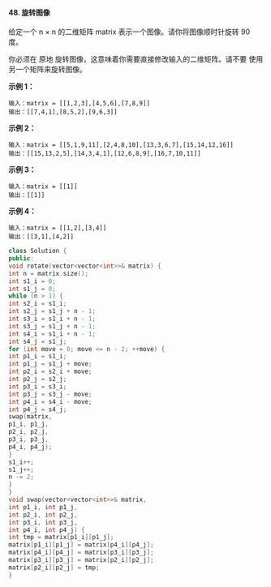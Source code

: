 #### 48. 旋转图像
给定一个 n × n 的二维矩阵 matrix 表示一个图像。请你将图像顺时针旋转 90 度。

你必须在 原地 旋转图像，这意味着你需要直接修改输入的二维矩阵。请不要 使用另一个矩阵来旋转图像。

 
**示例 1：**
```
输入：matrix = [[1,2,3],[4,5,6],[7,8,9]]
输出：[[7,4,1],[8,5,2],[9,6,3]]
```
**示例 2：**
```
输入：matrix = [[5,1,9,11],[2,4,8,10],[13,3,6,7],[15,14,12,16]]
输出：[[15,13,2,5],[14,3,4,1],[12,6,8,9],[16,7,10,11]]
```
**示例 3：**
```
输入：matrix = [[1]]
输出：[[1]]
```
**示例 4：**
```
输入：matrix = [[1,2],[3,4]]
输出：[[3,1],[4,2]]
```

```c++
class Solution {
public:
void rotate(vector<vector<int>>& matrix) {
int n = matrix.size();
int s1_i = 0;
int s1_j = 0;
while (n > 1) {
int s2_i = s1_i;
int s2_j = s1_j + n - 1;
int s3_i = s1_i + n - 1;
int s3_j = s1_j + n - 1;
int s4_i = s1_i + n - 1;
int s4_j = s1_j;
for (int move = 0; move <= n - 2; ++move) {
int p1_i = s1_i;
int p1_j = s1_j + move;
int p2_i = s2_i + move;
int p2_j = s2_j;
int p3_i = s3_i;
int p3_j = s3_j - move;
int p4_i = s4_i - move;
int p4_j = s4_j;
swap(matrix,
p1_i, p1_j,
p2_i, p2_j,
p3_i, p3_j,
p4_i, p4_j);
}
s1_i++;
s1_j++;
n -= 2;
}
}
void swap(vector<vector<int>>& matrix,
int p1_i, int p1_j,
int p2_i, int p2_j,
int p3_i, int p3_j,
int p4_i, int p4_j) {
int tmp = matrix[p1_i][p1_j];
matrix[p1_i][p1_j] = matrix[p4_i][p4_j];
matrix[p4_i][p4_j] = matrix[p3_i][p3_j];
matrix[p3_i][p3_j] = matrix[p2_i][p2_j];
matrix[p2_i][p2_j] = tmp;
}
```